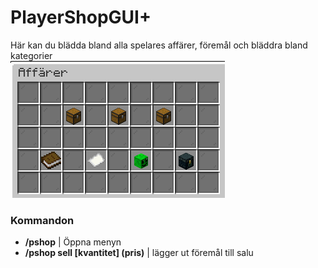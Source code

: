 # PlayerShopGUI+

Här kan du blädda bland alla spelares affärer, föremål och bläddra bland kategorier  
![affär](bilder/pshop.png)

### Kommandon
- **/pshop** | Öppna menyn  
- **/pshop sell [kvantitet] (pris)** | lägger ut föremål till salu